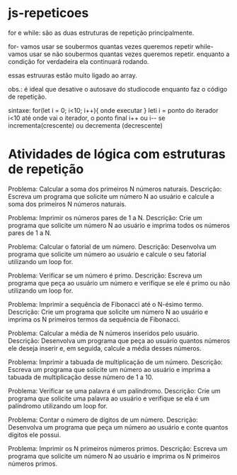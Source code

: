# js-repeticoes

for e while: são as duas estruturas de repetição principalmente.

for- vamos usar se soubermos quantas vezes queremos repetir
while- vamos usar se não soubermos quantas vezes queremos repetir. enquanto a condição for verdadeira ela continuará rodando.

essas estruuras estão muito ligado ao array.

obs.: é ideal que desative o autosave do studiocode enquanto faz o código de repetição.

sintaxe:
for(let i = 0; i<10; i++){
    onde executar
}
    leti i = ponto  do iterador
    i<10 até onde vai o iterador, o ponto final
   i++ ou i-- se incrementa(crescente) ou decrementa (decrescente)


   # Atividades de lógica com estruturas de repetição


Problema: Calcular a soma dos primeiros N números naturais.
Descrição: Escreva um programa que solicite um número N ao usuário e calcule a soma dos primeiros N números naturais.




Problema: Imprimir os números pares de 1 a N.
Descrição: Crie um programa que solicite um número N ao usuário e imprima todos os números pares de 1 a N.




Problema: Calcular o fatorial de um número.
Descrição: Desenvolva um programa que solicite um número ao usuário e calcule o seu fatorial utilizando um loop for.




Problema: Verificar se um número é primo.
Descrição: Escreva um programa que peça ao usuário um número e verifique se ele é primo ou não utilizando um loop for.




Problema: Imprimir a sequência de Fibonacci até o N-ésimo termo.
Descrição: Crie um programa que solicite um número N ao usuário e imprima os N primeiros termos da sequência de Fibonacci.




Problema: Calcular a média de N números inseridos pelo usuário.
Descrição: Desenvolva um programa que peça ao usuário quantos números ele deseja inserir e, em seguida, calcule a média desses números.




Problema: Imprimir a tabuada de multiplicação de um número.
Descrição: Escreva um programa que solicite um número ao usuário e imprima a tabuada de multiplicação desse número de 1 a 10.




Problema: Verificar se uma palavra é um palíndromo.
Descrição: Crie um programa que solicite uma palavra ao usuário e verifique se ela é um palíndromo utilizando um loop for.




Problema: Contar o número de dígitos de um número.
Descrição: Desenvolva um programa que peça um número ao usuário e conte quantos dígitos ele possui.




Problema: Imprimir os N primeiros números primos.
Descrição: Escreva um programa que solicite um número N ao usuário e imprima os N primeiros números primos.

